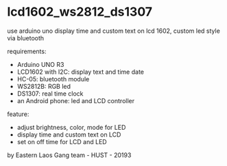 # lcd1602_ws2812_ds1307
use arduino uno display time and custom text on lcd 1602, custom led style via bluetooth

requirements: 
- Arduino UNO R3 
- LCD1602 with I2C: display text and time date
- HC-05: bluetooth module
- WS2812B: RGB led
- DS1307: real time clock
- an Android phone: led and LCD controller
              
feature:
- adjust brightness, color, mode for LED
- display time and custom text on LCD
- set on off time for LCD and LED

by Eastern Laos Gang team - HUST - 20193
